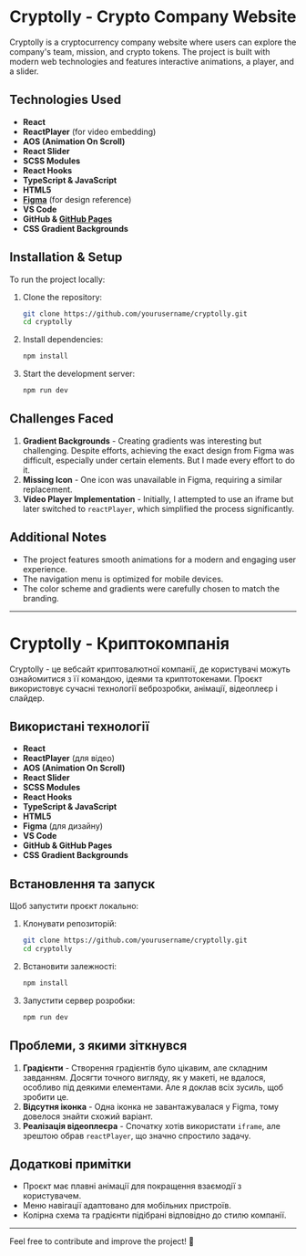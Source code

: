 # Cryptolly - Crypto Company Website

Cryptolly is a cryptocurrency company website where users can explore the company's team, mission, and crypto tokens. The project is built with modern web technologies and features interactive animations, a player, and a slider.

## Technologies Used

- **React**
- **ReactPlayer** (for video embedding)
- **AOS (Animation On Scroll)**
- **React Slider**
- **SCSS Modules**
- **React Hooks**
- **TypeScript & JavaScript**
- **HTML5**
- **[Figma](https://www.figma.com/design/aoof39L5whL9cq3q5uSL0P/%D0%A2.Z.20-%D0%92%D0%B5%D1%80%D1%81%D1%82%D0%BA%D0%B0-Frontend?node-id=73-4658&t=nTHN7Ji1pPQip8xO-0)** (for design reference)
- **VS Code**
- **GitHub & [GitHub Pages](https://semenvodolazskij.github.io/cryptolly/)**
- **CSS Gradient Backgrounds**

## Installation & Setup

To run the project locally:

1. Clone the repository:
   ```sh
   git clone https://github.com/yourusername/cryptolly.git
   cd cryptolly
   ```
2. Install dependencies:
   ```sh
   npm install
   ```
3. Start the development server:
   ```sh
   npm run dev
   ```

## Challenges Faced

1. **Gradient Backgrounds** - Creating gradients was interesting but challenging. Despite efforts, achieving the exact design from Figma was difficult, especially under certain elements. But I made every effort to do it.
2. **Missing Icon** - One icon was unavailable in Figma, requiring a similar replacement.
3. **Video Player Implementation** - Initially, I attempted to use an iframe but later switched to `reactPlayer`, which simplified the process significantly.

## Additional Notes

- The project features smooth animations for a modern and engaging user experience.
- The navigation menu is optimized for mobile devices.
- The color scheme and gradients were carefully chosen to match the branding.

---

# Cryptolly - Криптокомпанія

Cryptolly - це вебсайт криптовалютної компанії, де користувачі можуть ознайомитися з її командою, ідеями та криптотокенами. Проєкт використовує сучасні технології веброзробки, анімації, відеоплеєр і слайдер.

## Використані технології

- **React**
- **ReactPlayer** (для відео)
- **AOS (Animation On Scroll)**
- **React Slider**
- **SCSS Modules**
- **React Hooks**
- **TypeScript & JavaScript**
- **HTML5**
- **Figma** (для дизайну)
- **VS Code**
- **GitHub & GitHub Pages**
- **CSS Gradient Backgrounds**

## Встановлення та запуск

Щоб запустити проєкт локально:

1. Клонувати репозиторій:
   ```sh
   git clone https://github.com/yourusername/cryptolly.git
   cd cryptolly
   ```
2. Встановити залежності:
   ```sh
   npm install
   ```
3. Запустити сервер розробки:
   ```sh
   npm run dev
   ```

## Проблеми, з якими зіткнувся

1. **Градієнти** - Створення градієнтів було цікавим, але складним завданням. Досягти точного вигляду, як у макеті, не вдалося, особливо під деякими елементами. Але я доклав всіх зусиль, щоб зробити це.
2. **Відсутня іконка** - Одна іконка не завантажувалася у Figma, тому довелося знайти схожий варіант.
3. **Реалізація відеоплеєра** - Спочатку хотів використати `iframe`, але зрештою обрав `reactPlayer`, що значно спростило задачу.

## Додаткові примітки

- Проєкт має плавні анімації для покращення взаємодії з користувачем.
- Меню навігації адаптовано для мобільних пристроїв.
- Колірна схема та градієнти підібрані відповідно до стилю компанії.

---

Feel free to contribute and improve the project! 🚀

